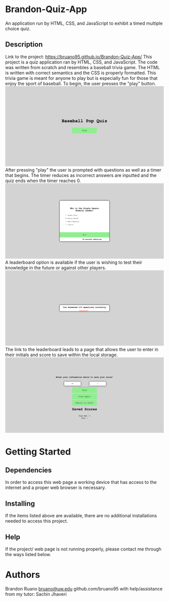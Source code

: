 # Brandon-Quiz-App
An application run by HTML, CSS, and JavaScript to exhibit a timed multiple choice quiz.

## Description
Link to the project: https://bruano95.github.io/Brandon-Quiz-App/
This project is a quiz application ran by HTML, CSS, and JavaScript. The code was written from scratch and resembles a baseball trivia game. The HTML is written with correct semantics and the CSS is properly formatted. This trivia game is meant for anyone to play but is especially fun for those that enjoy the sport of baseball. To begin, the user presses the "play" button. 
<img src=assets/images/Quizpage1.png>
After pressing "play" the user is prompted with questions as well as a timer that begins. The timer reduces as incorrect answers are inputted and the quiz ends when the timer reaches 0.
<img src=assets/images/quizpage2.png>
A leaderboard option is available if the user is wishing to test their knowledge in the future or against other players.
<img src=assets/images/quizpage3.png>
The link to the leaderboard leads to a page that allows the user to enter in their initials and score to save within the local storage.
<img src=assets/images/quizpage4.png>

# Getting Started

## Dependencies

In order to access this web page a working device that has access to the internet and a proper web browser is necessary.

## Installing

If the items listed above are available, there are no additional installations needed to access this project.

## Help

If the project/ web page is not running properly, please contact me through the ways listed below.

# Authors

Brandon Ruano
bruano@uw.edu
github.com/bruano95
with help/assistance from my tutor: Sachin Jhaveri